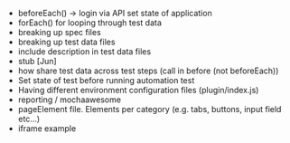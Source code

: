 * beforeEach() -> login via API set state of application
* forEach() for looping through test data
* breaking up spec files 
* breaking up test data files
* include description in test data files 
* stub [Jun]
* how share test data across test steps (call in before (not beforeEach)) 
* Set state of test before running automation test
* Having different environment configuration files (plugin/index.js)
* reporting / mochaawesome
* pageElement file. Elements per category (e.g. tabs, buttons, input field etc...)
* iframe example